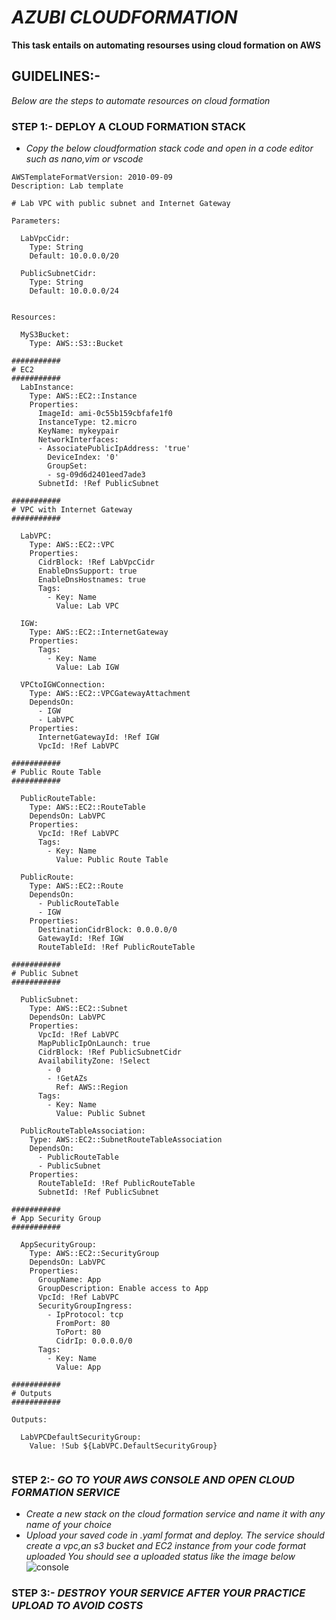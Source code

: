 # *AZUBI CLOUDFORMATION*
**This task entails on automating resourses using cloud formation on AWS**

## GUIDELINES:-

*Below are the steps to automate resources on cloud formation*

### STEP 1:- DEPLOY A CLOUD FORMATION STACK
- *Copy the below cloudformation stack code and open in a code  editor such as nano,vim or vscode*

```
AWSTemplateFormatVersion: 2010-09-09
Description: Lab template

# Lab VPC with public subnet and Internet Gateway

Parameters:

  LabVpcCidr:
    Type: String
    Default: 10.0.0.0/20

  PublicSubnetCidr:
    Type: String
    Default: 10.0.0.0/24


Resources:

  MyS3Bucket:
    Type: AWS::S3::Bucket

###########
# EC2
###########
  LabInstance:
    Type: AWS::EC2::Instance
    Properties:
      ImageId: ami-0c55b159cbfafe1f0
      InstanceType: t2.micro
      KeyName: mykeypair
      NetworkInterfaces:
      - AssociatePublicIpAddress: 'true'
        DeviceIndex: '0'
        GroupSet:
        - sg-09d6d2401eed7ade3
      SubnetId: !Ref PublicSubnet

###########
# VPC with Internet Gateway
###########

  LabVPC:
    Type: AWS::EC2::VPC
    Properties:
      CidrBlock: !Ref LabVpcCidr
      EnableDnsSupport: true
      EnableDnsHostnames: true
      Tags:
        - Key: Name
          Value: Lab VPC

  IGW:
    Type: AWS::EC2::InternetGateway
    Properties:
      Tags:
        - Key: Name
          Value: Lab IGW

  VPCtoIGWConnection:
    Type: AWS::EC2::VPCGatewayAttachment
    DependsOn:
      - IGW
      - LabVPC
    Properties:
      InternetGatewayId: !Ref IGW
      VpcId: !Ref LabVPC

###########
# Public Route Table
###########

  PublicRouteTable:
    Type: AWS::EC2::RouteTable
    DependsOn: LabVPC
    Properties:
      VpcId: !Ref LabVPC
      Tags:
        - Key: Name
          Value: Public Route Table

  PublicRoute:
    Type: AWS::EC2::Route
    DependsOn:
      - PublicRouteTable
      - IGW
    Properties:
      DestinationCidrBlock: 0.0.0.0/0
      GatewayId: !Ref IGW
      RouteTableId: !Ref PublicRouteTable

###########
# Public Subnet
###########

  PublicSubnet:
    Type: AWS::EC2::Subnet
    DependsOn: LabVPC
    Properties:
      VpcId: !Ref LabVPC
      MapPublicIpOnLaunch: true
      CidrBlock: !Ref PublicSubnetCidr
      AvailabilityZone: !Select 
        - 0
        - !GetAZs 
          Ref: AWS::Region
      Tags:
        - Key: Name
          Value: Public Subnet

  PublicRouteTableAssociation:
    Type: AWS::EC2::SubnetRouteTableAssociation
    DependsOn:
      - PublicRouteTable
      - PublicSubnet
    Properties:
      RouteTableId: !Ref PublicRouteTable
      SubnetId: !Ref PublicSubnet

###########
# App Security Group
###########

  AppSecurityGroup:
    Type: AWS::EC2::SecurityGroup
    DependsOn: LabVPC
    Properties:
      GroupName: App
      GroupDescription: Enable access to App
      VpcId: !Ref LabVPC
      SecurityGroupIngress:
        - IpProtocol: tcp
          FromPort: 80
          ToPort: 80
          CidrIp: 0.0.0.0/0
      Tags:
        - Key: Name
          Value: App

###########
# Outputs
###########

Outputs:

  LabVPCDefaultSecurityGroup:
    Value: !Sub ${LabVPC.DefaultSecurityGroup}  
 
  ```
### STEP 2:- *GO TO YOUR AWS CONSOLE AND OPEN CLOUD FORMATION SERVICE*
- *Create a new stack on the cloud formation service and name it with any name of your choice*
- *Upload your saved code in .yaml format and deploy. The service should create a vpc,an s3 bucket and EC2 instance from your code format uploaded
  You should see a uploaded status like the image below*
  ![console](https://github.com/SESUGH-OPS/Google_Recreate/assets/105423735/d754d306-e81e-4681-a916-fecd20d0ceed)


### STEP 3:- *DESTROY YOUR SERVICE AFTER YOUR PRACTICE UPLOAD TO AVOID COSTS*
  

